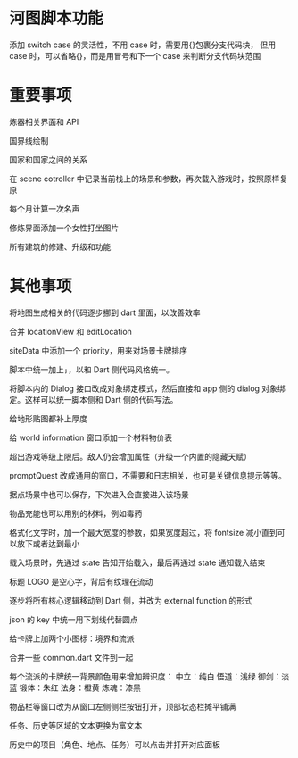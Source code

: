# 河图脚本功能

添加 switch case 的灵活性，不用 case 时，需要用{}包裹分支代码块，
但用 case 时，可以省略{}，而是用冒号和下一个 case 来判断分支代码块范围

# 重要事项

炼器相关界面和 API

国界线绘制

国家和国家之间的关系

在 scene cotroller 中记录当前栈上的场景和参数，再次载入游戏时，按照原样复原

每个月计算一次名声

修炼界面添加一个女性打坐图片

所有建筑的修建、升级和功能

# 其他事项

将地图生成相关的代码逐步挪到 dart 里面，以改善效率

合并 locationView 和 editLocation

siteData 中添加一个 priority，用来对场景卡牌排序

脚本中统一加上`;`，以和 Dart 侧代码风格统一。

将脚本内的 Dialog 接口改成对象绑定模式，然后直接和 app 侧的 dialog 对象绑定。这样可以统一脚本侧和 Dart 侧的代码写法。

给地形贴图都补上厚度

给 world information 窗口添加一个材料物价表

超出游戏等级上限后。敌人仍会增加属性（升级一个内置的隐藏天赋）

promptQuest 改成通用的窗口，不需要和日志相关，也可是关键信息提示等等。

据点场景中也可以保存，下次进入会直接进入该场景

物品充能也可以用别的材料，例如毒药

格式化文字时，加一个最大宽度的参数，如果宽度超过，将 fontsize 减小直到可以放下或者达到最小

载入场景时，先通过 state 告知开始载入，最后再通过 state 通知载入结束

标题 LOGO 是空心字，背后有纹理在流动

逐步将所有核心逻辑移动到 Dart 侧，并改为 external function 的形式

json 的 key 中统一用下划线代替圆点

给卡牌上加两个小图标：境界和流派

合并一些 common.dart 文件到一起

每个流派的卡牌统一背景颜色用来增加辨识度：
中立：纯白
悟道：浅绿
御剑：淡蓝
锻体：朱红
法身：橙黄
炼魂：漆黑

物品栏等窗口改为从窗口左侧侧栏按钮打开，顶部状态栏摊平铺满

任务、历史等区域的文本更换为富文本

历史中的项目（角色、地点、任务）可以点击并打开对应面板
